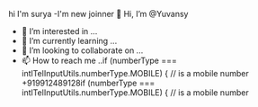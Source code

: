 hi I'm surya
-I'm new joinner
👋 Hi, I’m @Yuvansy
- 👀 I’m interested in ...
- 🌱 I’m currently learning ...
- 💞️ I’m looking to collaborate on ...
- 📫 How to reach me ..if (numberType === intlTelInputUtils.numberType.MOBILE) {
    // is a mobile number
  +919912489128if (numberType === intlTelInputUtils.numberType.MOBILE) {
    // is a mobile number 
  


<!---
Yuvansy/Yuvansy is a ✨ special ✨ repository because its `README.md` (this file) appears on your GitHub profile.
You can click the Preview link to take a look at your changes.
--->
